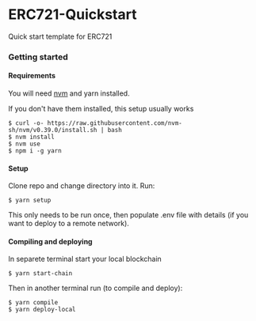 # ERC721-Quickstart
Quick start template for ERC721

### Getting started

#### Requirements

You will need [nvm](https://github.com/nvm-sh/nvm) and yarn installed. 

If you don't have them installed, this setup usually works

```shell
$ curl -o- https://raw.githubusercontent.com/nvm-sh/nvm/v0.39.0/install.sh | bash
$ nvm install
$ nvm use
$ npm i -g yarn
```

#### Setup
Clone repo and change directory into it. Run:

```shell
$ yarn setup
```

This only needs to be run once, then populate .env file with details (if you want to deploy to a remote network).

#### Compiling and deploying
In separete terminal start your local blockchain
```shell
$ yarn start-chain
```

Then in another terminal run (to compile and deploy):
```shell
$ yarn compile
$ yarn deploy-local
```

